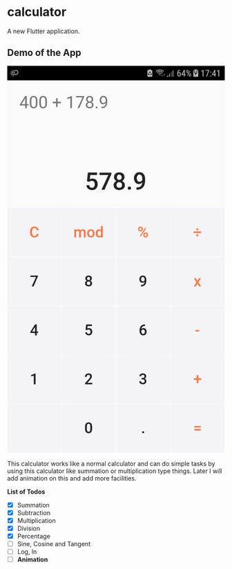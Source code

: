 # calculator

A new Flutter application.

## Demo of the App

![Flutter Calculator Demo](https://github.com/YunusEmreAlps/Flutter_Calculator/blob/master/calculator/ss/1.jpeg)

This calculator works like a normal calculator and can do simple tasks by using this calculator like summation or multiplication type things. Later I will add animation on this and add more facilities.

**List of Todos**
 - [x] Summation
 - [x] Subtraction
 - [x] Multiplication
 - [x] Division
 - [x] Percentage
 - [ ] Sine, Cosine and Tangent
 - [ ] Log, ln
 - [ ] **Animation**
